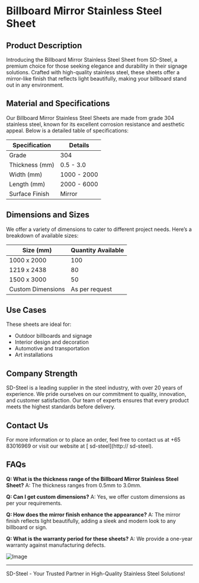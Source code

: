 # Billboard Mirror Stainless Steel Sheet

## Product Description
Introducing the Billboard Mirror Stainless Steel Sheet from SD-Steel, a premium choice for those seeking elegance and durability in their signage solutions. Crafted with high-quality stainless steel, these sheets offer a mirror-like finish that reflects light beautifully, making your billboard stand out in any environment.

## Material and Specifications
Our Billboard Mirror Stainless Steel Sheets are made from grade 304 stainless steel, known for its excellent corrosion resistance and aesthetic appeal. Below is a detailed table of specifications:

| Specification | Details |
|---------------|---------|
| Grade         | 304     |
| Thickness (mm)| 0.5 - 3.0 |
| Width (mm)    | 1000 - 2000 |
| Length (mm)   | 2000 - 6000 |
| Surface Finish| Mirror |

## Dimensions and Sizes
We offer a variety of dimensions to cater to different project needs. Here’s a breakdown of available sizes:

| Size (mm)        | Quantity Available |
|------------------|--------------------|
| 1000 x 2000      | 100                |
| 1219 x 2438      | 80                 |
| 1500 x 3000      | 50                 |
| Custom Dimensions| As per request     |

## Use Cases
These sheets are ideal for:
- Outdoor billboards and signage
- Interior design and decoration
- Automotive and transportation
- Art installations

## Company Strength
SD-Steel is a leading supplier in the steel industry, with over 20 years of experience. We pride ourselves on our commitment to quality, innovation, and customer satisfaction. Our team of experts ensures that every product meets the highest standards before delivery.

## Contact Us
For more information or to place an order, feel free to contact us at +65 83016969 or visit our website at [ sd-steel](http:// sd-steel).

## FAQs
**Q: What is the thickness range of the Billboard Mirror Stainless Steel Sheet?**
A: The thickness ranges from 0.5mm to 3.0mm.

**Q: Can I get custom dimensions?**
A: Yes, we offer custom dimensions as per your requirements.

**Q: How does the mirror finish enhance the appearance?**
A: The mirror finish reflects light beautifully, adding a sleek and modern look to any billboard or sign.

**Q: What is the warranty period for these sheets?**
A: We provide a one-year warranty against manufacturing defects.

![Image](https://github.com/user-attachments/assets/2567258e-e124-4816-932d-1809bd27ef0b)

---

SD-Steel - Your Trusted Partner in High-Quality Stainless Steel Solutions!